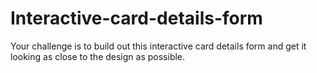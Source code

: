 # Interactive-card-details-form
Your challenge is to build out this interactive card details form and get it looking as close to the design as possible.

